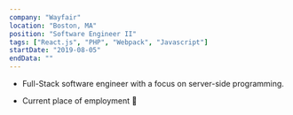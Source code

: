```yaml
---
company: "Wayfair"
location: "Boston, MA"
position: "Software Engineer II"
tags: ["React.js", "PHP", "Webpack", "Javascript"]
startDate: "2019-08-05"
endData: ""
---
```


- Full-Stack software engineer with a focus on server-side programming.</p>

* Current place of employment 🙂</p>
